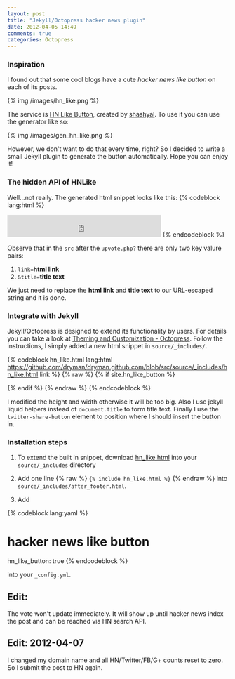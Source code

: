```yaml
---
layout: post
title: "Jekyll/Octopress hacker news plugin"
date: 2012-04-05 14:49
comments: true
categories: Octopress
---
```


### Inspiration

I found out that some cool blogs have a cute *hacker news like button* on each of its
posts. 

{% img /images/hn_like.png %}

The service is [HN Like Button][hnlike], created by [shashyal][shashyal].
To use it you can use the generator like so:

{% img /images/gen_hn_like.png %}

However, we don't want to do that every time, right? So I decided to write a
small Jekyll plugin to generate the button automatically. Hope you can enjoy it!

<!-- more -->

### The hidden API of HNLike

Well...not really. The generated html snippet looks like this:
{% codeblock lang:html %}
<iframe frameborder="no" scrolling="no" height="50px" width="350px"
 src="http://hnlike.com/upvote.php?link=http%3A%2F%2Fdryman.github.com%2Fblog%2F2012%2F04%2F04%2Fjekyll-graphviz-plugin%2F&title=Jekyll%20Graphviz%20Plugin"
 >iframes not supported by your browser</iframe>
{% endcodeblock %}

Observe that in the `src` after the `upvote.php?` there are only two
key valure pairs:

1. `link=`**html link**
2. `&title=`**title text**

We just need to replace the **html link** and **title text** to our URL-escaped
string and it is done.

### Integrate with Jekyll

Jekyll/Octopress is designed to extend its functionality by users. For details
you can take a look at [Theming and Customization - Octopress][theme]. Follow
the instructions, I simply added a new html snippet in `source/_includes/`.

{% codeblock hn_like.html lang:html https://github.com/dryman/dryman.github.com/blob/src/source/_includes/hn_like.html link %}
{% raw %}
{% if site.hn_like_button %}
  <script type="text/javascript">
    (function(){
      var hn_like = document.createElement('iframe');
      hn_like.frameborder="no";
      hn_like.scrolling="no";
      hn_like.height="28px";
      hn_like.width="115px";
      hn_like.src = "http://hnlike.com/upvote.php?link="
                    + encodeURIComponent(document.location)
                    + "&title="
                    + encodeURIComponent("{{ page.title }}");
      hn_like.innerHTML="iframes not supported by your browser";
      var twitter = document.getElementsByClassName("twitter-share-button")[0];

      twitter.parentNode.insertBefore(
        hn_like,
        twitter
      );
    })();
  </script>
{% endif %}
{% endraw %}
{% endcodeblock %}

I modified the height and width otherwise it will be too big. Also I use jekyll
liquid helpers instead of `document.title` to form title text. Finally I use the
`twitter-share-button` element to position where I should insert the button in.

### Installation steps


1.  To extend the built in snippet, download [hn_like.html][plugin] into your 
    `source/_includes` directory
    
2.  Add one line {% raw %} `{% include hn_like.html %}` {% endraw %} into `source/_includes/after_footer.html`.

2.  Add

{% codeblock lang:yaml %}
# hacker news like button
hn_like_button: true
{% endcodeblock %}

into your `_config.yml`.

## Edit:

The vote won't update immediately. It will show up until hacker news index the
post and can be reached via HN search API.

## Edit: 2012-04-07

I changed my domain name and all HN/Twitter/FB/G+ counts reset to zero. So I
submit the post to HN again.


[hnlike]: http://hnlike.com/
[shashyal]: http://hacksandthoughts.posterous.com/
[plugin]: https://github.com/dryman/dryman.github.com/blob/src/source/_includes/hn_like.html
[theme]: http://octopress.org/docs/theme/template/
